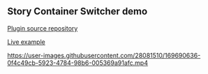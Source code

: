 ## Story Container Switcher demo

[Plugin source repository](https://github.com/SuoraGmbH/story-container-switcher-addon)

[Live example](https://storybook-addon-story-container-switcher.vercel.app/)

https://user-images.githubusercontent.com/28081510/169690636-0f4c49cb-5923-4784-98b6-005369a91afc.mp4

